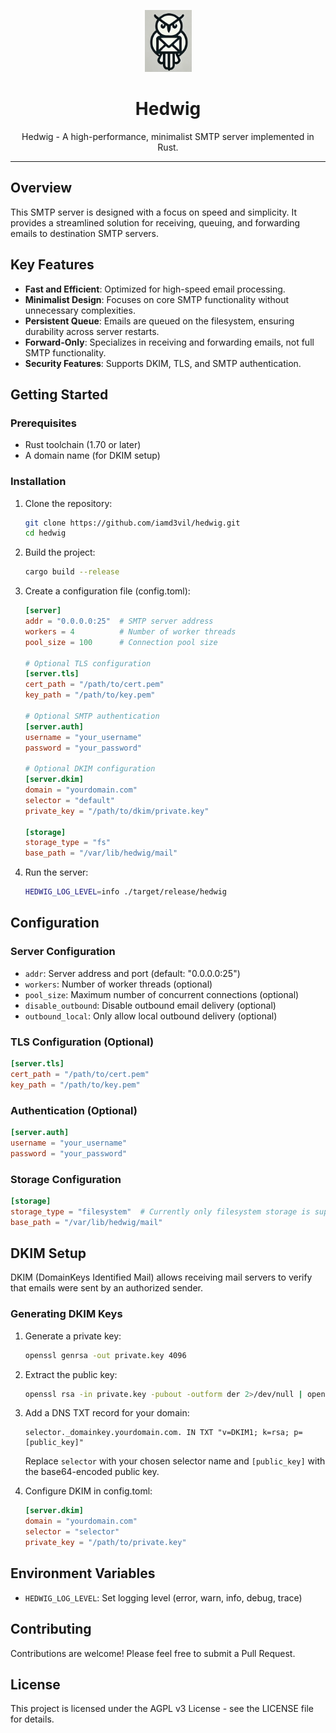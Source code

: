 <p align="center">
  <img src="logo.png" alt="Hedwig" width="75"/>
  <h1 align="center">Hedwig</h1>
</p>

<p align="center">
   Hedwig - A high-performance, minimalist SMTP server implemented in Rust.
</p>

---

## Overview

This SMTP server is designed with a focus on speed and simplicity. It provides a streamlined solution for receiving, queuing, and forwarding emails to destination SMTP servers.

## Key Features

- **Fast and Efficient**: Optimized for high-speed email processing.
- **Minimalist Design**: Focuses on core SMTP functionality without unnecessary complexities.
- **Persistent Queue**: Emails are queued on the filesystem, ensuring durability across server restarts.
- **Forward-Only**: Specializes in receiving and forwarding emails, not full SMTP functionality.
- **Security Features**: Supports DKIM, TLS, and SMTP authentication.

## Getting Started

### Prerequisites

- Rust toolchain (1.70 or later)
- A domain name (for DKIM setup)

### Installation

1. Clone the repository:

   ```bash
   git clone https://github.com/iamd3vil/hedwig.git
   cd hedwig
   ```

2. Build the project:

   ```bash
   cargo build --release
   ```

3. Create a configuration file (config.toml):

   ```toml
   [server]
   addr = "0.0.0.0:25"  # SMTP server address
   workers = 4          # Number of worker threads
   pool_size = 100      # Connection pool size

   # Optional TLS configuration
   [server.tls]
   cert_path = "/path/to/cert.pem"
   key_path = "/path/to/key.pem"

   # Optional SMTP authentication
   [server.auth]
   username = "your_username"
   password = "your_password"

   # Optional DKIM configuration
   [server.dkim]
   domain = "yourdomain.com"
   selector = "default"
   private_key = "/path/to/dkim/private.key"

   [storage]
   storage_type = "fs"
   base_path = "/var/lib/hedwig/mail"
   ```

4. Run the server:
   ```bash
   HEDWIG_LOG_LEVEL=info ./target/release/hedwig
   ```

## Configuration

### Server Configuration

- `addr`: Server address and port (default: "0.0.0.0:25")
- `workers`: Number of worker threads (optional)
- `pool_size`: Maximum number of concurrent connections (optional)
- `disable_outbound`: Disable outbound email delivery (optional)
- `outbound_local`: Only allow local outbound delivery (optional)

### TLS Configuration (Optional)

```toml
[server.tls]
cert_path = "/path/to/cert.pem"
key_path = "/path/to/key.pem"
```

### Authentication (Optional)

```toml
[server.auth]
username = "your_username"
password = "your_password"
```

### Storage Configuration

```toml
[storage]
storage_type = "filesystem"  # Currently only filesystem storage is supported
base_path = "/var/lib/hedwig/mail"
```

## DKIM Setup

DKIM (DomainKeys Identified Mail) allows receiving mail servers to verify that emails were sent by an authorized sender.

### Generating DKIM Keys

1. Generate a private key:

   ```bash
   openssl genrsa -out private.key 4096
   ```

2. Extract the public key:

   ```bash
   openssl rsa -in private.key -pubout -outform der 2>/dev/null | openssl base64 -A
   ```

3. Add a DNS TXT record for your domain:

   ```
   selector._domainkey.yourdomain.com. IN TXT "v=DKIM1; k=rsa; p=[public_key]"
   ```

   Replace `selector` with your chosen selector name and `[public_key]` with the base64-encoded public key.

4. Configure DKIM in config.toml:
   ```toml
   [server.dkim]
   domain = "yourdomain.com"
   selector = "selector"
   private_key = "/path/to/private.key"
   ```

## Environment Variables

- `HEDWIG_LOG_LEVEL`: Set logging level (error, warn, info, debug, trace)

## Contributing

Contributions are welcome! Please feel free to submit a Pull Request.

## License

This project is licensed under the AGPL v3 License - see the LICENSE file for details.
